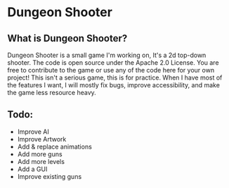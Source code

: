 # Dungeon Shooter
## What is Dungeon Shooter?
Dungeon Shooter is a small game I'm working on, It's a 2d top-down shooter.
The code is open source under the Apache 2.0 License. You are free to contribute to the game or use any of the code here for your own project!
This isn't a serious game, this is for practice. When I have most of the features I want, I will mostly fix bugs, improve accessibility, and make the game less resource heavy.
## Todo:
- Improve AI
- Improve Artwork
- Add & replace animations
- Add more guns
- Add more levels
- Add a GUI
- Improve existing guns
